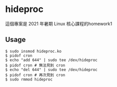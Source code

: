 # hideproc

這個專案是 2021 年暑期 Linux 核心課程的homework1

## Usage
```
$ sudo insmod hideproc.ko 
$ pidof cron
$ echo "add 644" | sudo tee /dev/hideproc 
$ pidof cron # 無法見到 cron
$ echo "del 644" | sudo tee /dev/hideproc 
$ pidof cron # 再次見到 cron
$ sudo rmmod hideproc
```